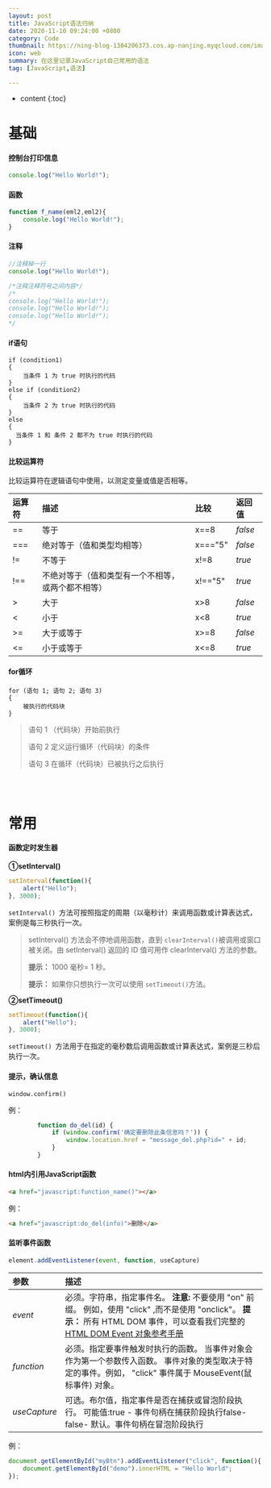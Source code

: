 ```yaml
---
layout: post
title: JavaScript语法归纳
date: 2020-11-10 09:24:00 +0800
category: Code
thumbnail: https://ning-blog-1304206373.cos.ap-nanjing.myqcloud.com/image/thumbnail/kobu-agency-ipARHaxETRk-unsplash.jpg
icon: web
summary: 在这里记录JavaScript自己常用的语法
tag: [JavaScript,语法]

---
```


* content
{:toc}
# 基础

#### 控制台打印信息

```JavaScript
console.log("Hello World!");
```



#### 函数

```javascript
function f_name(eml2,eml2){
    console.log("Hello World!");
}
```



#### 注释

```javascript
//注释掉一行
console.log("Hello World!");

/*注释注释符号之间内容*/
/*
console.log("Hello World!");
console.log("Hello World!");
console.log("Hello World!");
*/
```



#### if语句

```
if (condition1)
{
    当条件 1 为 true 时执行的代码
}
else if (condition2)
{
    当条件 2 为 true 时执行的代码
}
else
{
  当条件 1 和 条件 2 都不为 true 时执行的代码
}

```



#### 比较运算符

比较运算符在逻辑语句中使用，以测定变量或值是否相等。

| 运算符 | 描述                                               | 比较    | 返回值  |
| :----- | :------------------------------------------------- | :------ | :------ |
| ==     | 等于                                               | x==8    | *false* |
| ===    | 绝对等于（值和类型均相等）                         | x==="5" | *false* |
| !=     | 不等于                                             | x!=8    | *true*  |
| !==    | 不绝对等于（值和类型有一个不相等，或两个都不相等） | x!=="5" | *true*  |
| >      | 大于                                               | x>8     | *false* |
| <      | 小于                                               | x<8     | *true*  |
| >=     | 大于或等于                                         | x>=8    | *false* |
| <=     | 小于或等于                                         | x<=8    | *true*  |



#### for循环

```
for (语句 1; 语句 2; 语句 3)
{
    被执行的代码块
}
```

> 语句 1 （代码块）开始前执行
>
> 语句 2 定义运行循环（代码块）的条件
>
> 语句 3 在循环（代码块）已被执行之后执行

<br>

<br>



# 常用

#### 函数定时发生器

**①setInterval()**

```javascript
setInterval(function(){ 
    alert("Hello"); 
}, 3000);
```

`setInterval() `方法可按照指定的周期（以毫秒计）来调用函数或计算表达式，案例是每三秒执行一次。

>setInterval() 方法会不停地调用函数，直到 `clearInterval()`被调用或窗口被关闭。由 setInterval() 返回的 ID 值可用作 clearInterval() 方法的参数。
>
>**提示：** 1000 毫秒= 1 秒。
>
>**提示：** 如果你只想执行一次可以使用 `setTimeout()`方法。



**②setTimeout()**

```javascript
setTimeout(function(){ 
    alert("Hello"); 
}, 3000);
```

`setTimeout() `方法用于在指定的毫秒数后调用函数或计算表达式，案例是三秒后执行一次。



#### 提示，确认信息

```
window.confirm()
```

例：

```javascript
        function do_del(id) {
            if (window.confirm('确定要删除此条信息吗？')) {
                window.location.href = "message_del.php?id=" + id;
            }
        }
```



#### html内引用JavaScript函数

```html
<a href="javascript:function_name()"></a>
```

例：

```html
<a href="javascript:do_del(info)">删除</a>
```



#### 监听事件函数

```javascript
element.addEventListener(event, function, useCapture)
```

| 参数         | 描述                                                         |
| :----------- | :----------------------------------------------------------- |
| *event*      | 必须。字符串，指定事件名。  **注意:** 不要使用 "on" 前缀。 例如，使用 "click" ,而不是使用 "onclick"。  **提示：** 所有 HTML DOM 事件，可以查看我们完整的<a href="https://www.runoob.com/jsref/dom-obj-event.html">HTML DOM Event 对象参考手册</a> |
| *function*   | 必须。指定要事件触发时执行的函数。  当事件对象会作为第一个参数传入函数。 事件对象的类型取决于特定的事件。例如， "click" 事件属于 MouseEvent(鼠标事件) 对象。 |
| *useCapture* | 可选。布尔值，指定事件是否在捕获或冒泡阶段执行。  可能值:true - 事件句柄在捕获阶段执行false- false- 默认。事件句柄在冒泡阶段执行 |

例：

```javascript
document.getElementById("myBtn").addEventListener("click", function(){
    document.getElementById("demo").innerHTML = "Hello World";
});
```

